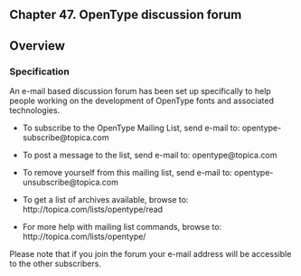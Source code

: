 <div xmlns="http://www.w3.org/1999/xhtml" role="" class="chapter"><div class="titlepage"><div><div><h2 class="title"><a name="chapter.discussion_forum"></a>Chapter 47. OpenType discussion forum</h2></div></div></div><div role="fragment" class="section"><div class="titlepage"><div><div><h2 class="title" style="clear: both"><a name="idm383045664512"></a>Overview</h2></div></div></div><div role="specification" class="section"><div class="titlepage"><div><div><h3 class="title"><a name="section.47.1.1"></a>Specification</h3></div></div></div><p role="">An e-mail based discussion forum has been set up
	  specifically to help people working on the development of
	  OpenType fonts and associated technologies.</p><div role="" class="itemizedlist"><ul class="itemizedlist" style="list-style-type: disc; "><li role="" class="listitem"><p role="">To subscribe to the OpenType Mailing List, send
	      e-mail to: opentype-subscribe@topica.com</p></li><li role="" class="listitem"><p role="">To post a message to the list, send e-mail to:
	    opentype@topica.com</p></li><li role="" class="listitem"><p role="">To remove yourself from this mailing list, send
	    e-mail to: opentype-unsubscribe@topica.com</p></li><li role="" class="listitem"><p role="">To get a list of archives available, browse to:
	    http://topica.com/lists/opentype/read</p></li><li role="" class="listitem"><p role="">For more help with mailing list commands, browse to:
	    http://topica.com/lists/opentype/</p></li></ul></div><p role="">Please note that if you join the forum your e-mail
	  address will be accessible to the other subscribers.</p></div></div></div>